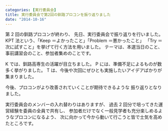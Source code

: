 ```yaml
---
categories: [実行委員会]
title: 実行委員会で第2回の釧路プロコンを振り返りました
date: "2014-10-16"
---
```


第 2 回の釧路プロコンが終わり、
先日、実行委員会で振り返りを行いました。
KPT 法という、「Keep ＝よかったこと」「Problem ＝悪かったこと」
「Try ＝次に試すこと」を挙げて行く方法を用いました。
テーマは、本選当日のこと、事前講習会のこと、参加者集めのことです。

K では、釧路高専生の活躍が目立ちました。
P には、準備不足によるものが数多く挙がりました。
T は、今後や次回にぜひとも実施したいアイデアばかりが集まりました。

今後、プロコンがより改善されていくことが期待できるような
振り返りとなりました。

実行委員会のメンバーの入れ替わりはありますが、
過去 2 回分で培ってきた運営経験を委員の全員で共有し、
参加者だけでなく一般見学者も充分楽しめるようなプロコンになるよう、
次に向かって今から動いて行こうと皆で士気を高めたところです。
